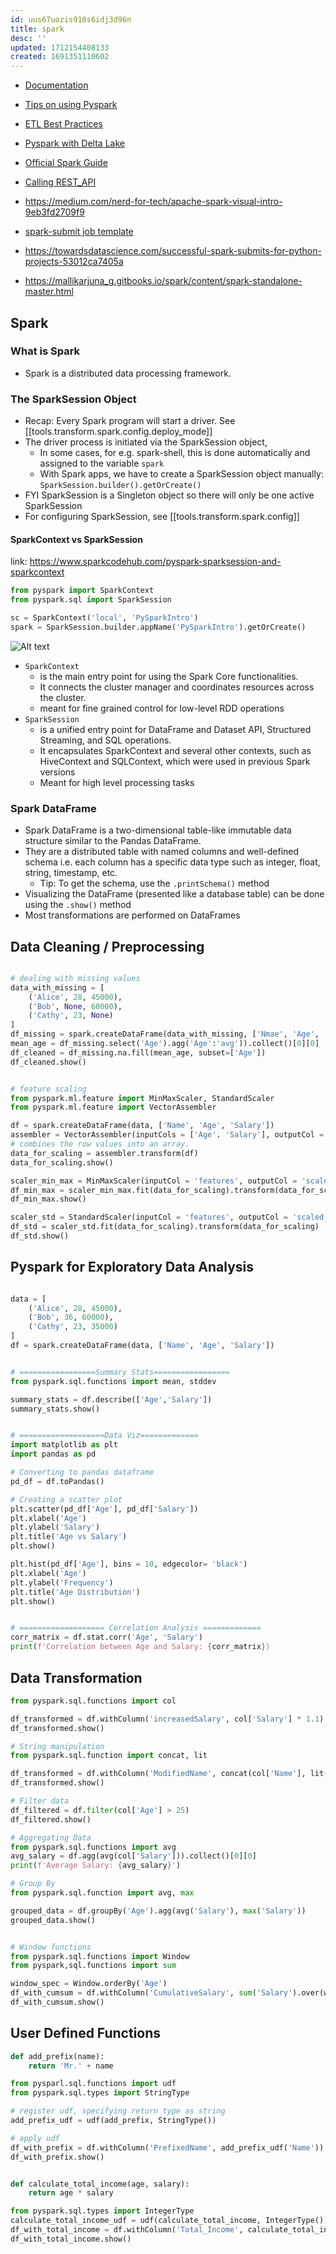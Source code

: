 ```yaml
---
id: uus67uozis910s6idj3d96n
title: spark
desc: ''
updated: 1712154408133
created: 1691351110602
---
```


- [Documentation](https://spark.apache.org/docs/2.1.0/api/python/index.html)
- [Tips on using Pyspark](https://www.confessionsofadataguy.com/new-to-pyspark-do-this-not-that/)

- [ETL Best Practices](https://alexioannides.com/2019/07/28/best-practices-for-pyspark-etl-projects/)
- [Pyspark with Delta Lake](https://towardsdatascience.com/hands-on-introduction-to-delta-lake-with-py-spark-b39460a4b1ae)
- [Official Spark Guide](https://spark.apache.org/docs/latest/sql-programming-guide.html)

- [Calling REST_API](https://medium.com/geekculture/how-to-execute-a-rest-api-call-on-apache-spark-the-right-way-in-python-4367f2740e78)
- <https://medium.com/nerd-for-tech/apache-spark-visual-intro-9eb3fd2709f9>

- [spark-submit job template](https://github.com/js58/pyspark-template/tree/main)
- https://towardsdatascience.com/successful-spark-submits-for-python-projects-53012ca7405a
- https://mallikarjuna_g.gitbooks.io/spark/content/spark-standalone-master.html
## Spark

### What is Spark

- Spark is a distributed data processing framework.

### The SparkSession Object

- Recap: Every Spark program will start a driver. See [[tools.transform.spark.config.deploy_mode]]
- The driver process is initiated via the SparkSession object,
  - In some cases, for e.g. spark-shell, this is done automatically and assigned to the variable `spark`
  - With Spark apps, we have to create a SparkSession object manually: `SparkSession.builder().getOrCreate()`
- FYI SparkSession is a Singleton object so there will only be one active SparkSession
- For configuring SparkSession, see [[tools.transform.spark.config]]

#### SparkContext vs SparkSession

link: <https://www.sparkcodehub.com/pyspark-sparksession-and-sparkcontext>

``` py
from pyspark import SparkContext
from pyspark.sql import SparkSession

sc = SparkContext('local', 'PySparkIntro')
spark = SparkSession.builder.appName('PySparkIntro').getOrCreate()
```

![Alt text](sparkcontext.png)

- `SparkContext`
  - is the main entry point for using the Spark Core functionalities.
  - It connects the cluster manager and coordinates resources across the cluster.
  - meant for fine grained control for low-level RDD operations
- `SparkSession`
  - is a unified entry point for DataFrame and Dataset API, Structured Streaming, and SQL operations.
  - It encapsulates SparkContext and several other contexts, such as HiveContext and SQLContext, which were used in previous Spark versions
  - Meant for high level processing tasks

### Spark DataFrame

- Spark DataFrame is a two-dimensional table-like immutable data structure similar to the Pandas DataFrame.
- They are a distributed table with named columns and well-defined schema i.e. each column has a specific data type such as integer, float, string, timestamp, etc.
  - Tip: To get the schema, use the `.printSchema()` method
- Visualizing the DataFrame (presented like a database table) can be done using the `.show()` method
- Most transformations are performed on DataFrames

## Data Cleaning / Preprocessing

``` py

# dealing with missing values
data_with_missing = [
    ('Alice', 28, 45000),
    ('Bob', None, 60000),
    ('Cathy', 23, None)
]
df_missing = spark.createDataFrame(data_with_missing, ['Nmae', 'Age', 'Salary'])
mean_age = df_missing.select('Age').agg('Age':'avg')).collect()[0][0]
df_cleaned = df_missing.na.fill(mean_age, subset=['Age'])
df_cleaned.show()


# feature scaling
from pyspark.ml.feature import MinMaxScaler, StandardScaler
from pyspark.ml.feature import VectorAssembler

df = spark.createDataFrame(data, ['Name', 'Age', 'Salary'])
assembler = VectorAssembler(inputCols = ['Age'. 'Salary'], outputCol = 'features')
# combines the row values into an array.
data_for_scaling = assembler.transform(df)
data_for_scaling.show()

scaler_min_max = MinMaxScaler(inputCol = 'features', outputCol = 'scaled_features')
df_min_max = scaler_min_max.fit(data_for_scaling).transform(data_for_scaling)
df_min_max.show()

scaler_std = StandardScaler(inputCol = 'features', outputCol = 'scaled_features', withStd=True, withMean= True)
df_std = scaler_std.fit(data_for_scaling).transform(data_for_scaling)
df_std.show()

```

## Pyspark for Exploratory Data Analysis

```py

data = [
    ('Alice', 28, 45000),
    ('Bob', 36, 60000),
    ('Cathy', 23, 35000)
]
df = spark.createDataFrame(data, ['Name', 'Age', 'Salary'])


# =================Summary Stats=================
from pyspark.sql.functions import mean, stddev

summary_stats = df.describe(['Age','Salary'])
summary_stats.show()


# ===================Data Viz=============
import matplotlib as plt
import pandas as pd

# Converting to pandas dataframe
pd_df = df.toPandas()

# Creating a scatter plot
plt.scatter(pd_df['Age'], pd_df['Salary'])
plt.xlabel('Age')
plt.ylabel('Salary')
plt.title('Age vs Salary')
plt.show()

plt.hist(pd_df['Age'], bins = 10, edgecolor= 'black')
plt.xlabel('Age')
plt.ylabel('Frequency')
plt.title('Age Distribution')
plt.show()


# =================== Correlation Analysis =============
corr_matrix = df.stat.corr('Age', 'Salary')
print(f'Correlation between Age and Salary: {corr_matrix})

```

## Data Transformation

```py
from pyspark.sql.functions import col

df_transformed = df.withColumn('increasedSalary', col['Salary'] * 1.1)
df_transformed.show()

# String manipulation
from pyspark.sql.function import concat, lit

df_transformed = df.withColumn('ModifiedName', concat(col['Name'], lit('-Employee')))
df_transformed.show()

# Filter data
df_filtered = df.filter(col['Age'] > 25)
df_filtered.show()

# Aggregating Data
from pyspark.sql.functions import avg
avg_salary = df.agg(avg(col['Salary'])).collect()[0][0]
print(f'Average Salary: {avg_salary}')

# Group By
from pyspark.sql.function import avg, max

grouped_data = df.groupBy('Age').agg(avg('Salary'), max('Salary'))
grouped_data.show()


# Window functions
from pyspark.sql.functions import Window
from pyspark,sql.functions import sum

window_spec = Window.orderBy('Age')
df_with_cumsum = df.withColumn('CumulativeSalary', sum('Salary').over(window_spec))
df_with_cumsum.show()

```

## User Defined Functions

```py
def add_prefix(name):
    return 'Mr.' + name

from pysparl.sql.functions import udf
from pyspark.sql.types import StringType

# register udf, specifying return type as string
add_prefix_udf = udf(add_prefix, StringType())

# apply udf
df_with_prefix = df.withColumn('PrefixedName', add_prefix_udf('Name'))
df_with_prefix.show()


def calculate_total_income(age, salary):
    return age * salary

from pyspark.sql.types import IntegerType
calculate_total_income_udf = udf(calculate_total_income, IntegerType())
df_with_total_income = df.withColumn('Total_Income', calculate_total_income_udf('Age', 'Salary'))
df_with_total_income.show()
```

